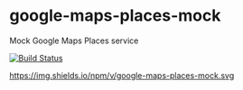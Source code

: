 # google-maps-places-mock
Mock Google Maps Places service

[![Build Status](https://travis-ci.com/Craig115/google-maps-places-mock.svg?token=NDvGBVNSq7hxd1ZsqLuJ&branch=master)](https://travis-ci.com/Craig115/google-maps-places-mock)

https://img.shields.io/npm/v/google-maps-places-mock.svg
